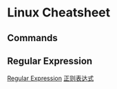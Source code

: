 # Linux Cheatsheet

## Commands


## Regular Expression
[Regular Expression](https://en.wikipedia.org/wiki/Regular_expression#Syntax)
[正则表达式](https://www.runoob.com/regexp/regexp-tutorial.html)
